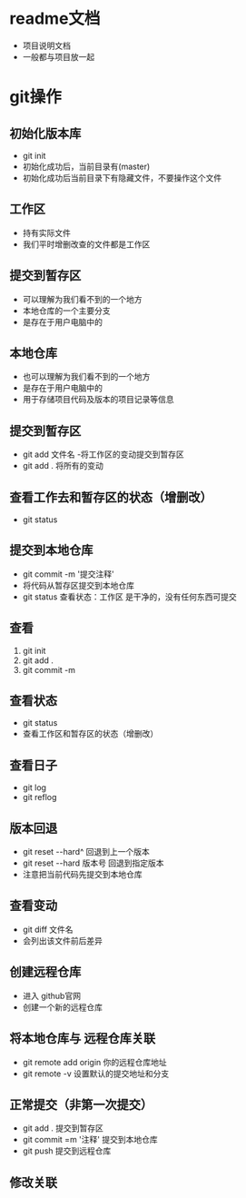 # readme文档
- 项目说明文档
- 一般都与项目放一起


# git操作

## 初始化版本库
- git init
- 初始化成功后，当前目录有(master)
- 初始化成功后当前目录下有隐藏文件，不要操作这个文件

## 工作区
- 持有实际文件
- 我们平时增删改查的文件都是工作区

## 提交到暂存区
- 可以理解为我们看不到的一个地方
- 本地仓库的一个主要分支
- 是存在于用户电脑中的

## 本地仓库 
- 也可以理解为我们看不到的一个地方
- 是存在于用户电脑中的
- 用于存储项目代码及版本的项目记录等信息

## 提交到暂存区
- git add 文件名
-将工作区的变动提交到暂存区
- git add .  将所有的变动

## 查看工作去和暂存区的状态（增删改）
- git status

## 提交到本地仓库
- git commit -m '提交注释'
- 将代码从暂存区提交到本地仓库
- git status 查看状态：工作区 是干净的，没有任何东西可提交

## 查看
1. git init
2. git add .
3. git commit -m

## 查看状态
- git status
- 查看工作区和暂存区的状态（增删改）

## 查看日子
- git log
- git reflog

## 版本回退
- git reset --hard^ 回退到上一个版本
- git reset --hard 版本号 回退到指定版本
- 注意把当前代码先提交到本地仓库

## 查看变动
- git diff 文件名
- 会列出该文件前后差异


## 创建远程仓库
- 进入 github官网
- 创建一个新的远程仓库

## 将本地仓库与 远程仓库关联
- git remote add origin 你的远程仓库地址
- git remote -v 设置默认的提交地址和分支

## 正常提交（非第一次提交）
- git add . 提交到暂存区
- git commit =m '注释' 提交到本地仓库
- git push 提交到远程仓库

## 修改关联
